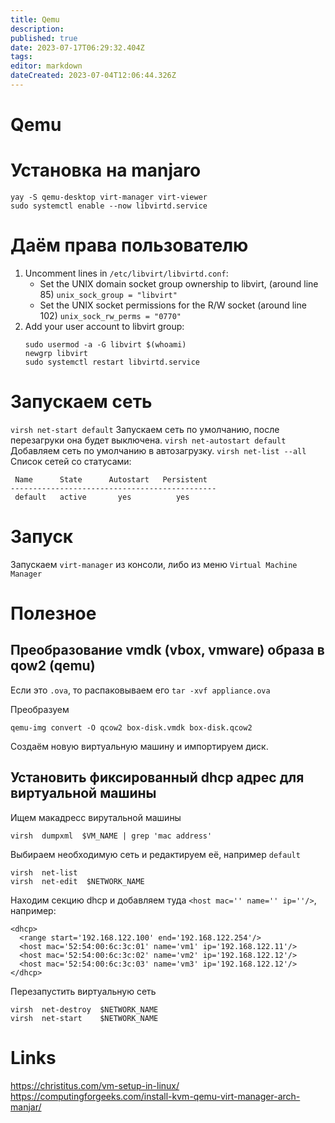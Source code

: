 ```yaml
---
title: Qemu
description: 
published: true
date: 2023-07-17T06:29:32.404Z
tags: 
editor: markdown
dateCreated: 2023-07-04T12:06:44.326Z
---
```


# Qemu

# Установка на manjaro

```
yay -S qemu-desktop virt-manager virt-viewer
sudo systemctl enable --now libvirtd.service
```

# Даём права пользователю

1. Uncomment lines in `/etc/libvirt/libvirtd.conf`:
	- Set the UNIX domain socket group ownership to libvirt, (around line 85) `unix_sock_group = "libvirt"`
	- Set the UNIX socket permissions for the R/W socket (around line 102) `unix_sock_rw_perms = "0770"`
3. Add your user account to libvirt group:
	```
	sudo usermod -a -G libvirt $(whoami)
	newgrp libvirt
	sudo systemctl restart libvirtd.service
	```
  
# Запускаем сеть

`virsh net-start default` Запускаем сеть по умолчанию, после перезагруки она будет выключена.
`virsh net-autostart default` Добавляем сеть по умолчанию в автозагрузку.
`virsh net-list --all` Список сетей со статусами:

```
 Name      State      Autostart   Persistent
----------------------------------------------
 default   active       yes          yes

```


# Запуск

Запускаем `virt-manager` из консоли, либо из меню `Virtual Machine Manager`

# Полезное
## Преобразование vmdk (vbox, vmware) образа в qow2 (qemu)

Если это `.ova`, то распаковываем его `tar -xvf appliance.ova`

Преобразуем
```
qemu-img convert -O qcow2 box-disk.vmdk box-disk.qcow2
```

Создаём новую виртуальную машину и импортируем диск.

## Установить фиксированный dhcp адрес для виртуальной машины

Ищем макадресс вирутальной машины

```
virsh  dumpxml  $VM_NAME | grep 'mac address'
```

Выбираем необходимую сеть и редактируем её, например `default`
```
virsh  net-list
virsh  net-edit  $NETWORK_NAME
```

Находим секцию dhcp и добавляем туда `<host mac='' name='' ip=''/>`, например:

```
<dhcp>
  <range start='192.168.122.100' end='192.168.122.254'/>
  <host mac='52:54:00:6c:3c:01' name='vm1' ip='192.168.122.11'/>
  <host mac='52:54:00:6c:3c:02' name='vm2' ip='192.168.122.12'/>
  <host mac='52:54:00:6c:3c:03' name='vm3' ip='192.168.122.12'/>
</dhcp>
```

Перезапустить виртуальную сеть

```
virsh  net-destroy  $NETWORK_NAME
virsh  net-start    $NETWORK_NAME
```

# Links

https://christitus.com/vm-setup-in-linux/
https://computingforgeeks.com/install-kvm-qemu-virt-manager-arch-manjar/